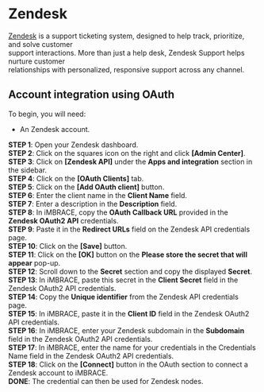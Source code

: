 # Zendesk

[Zendesk](https://www.zendesk.com/) is a support ticketing system, designed to help track, prioritize, and solve customer  
support interactions. More than just a help desk, Zendesk Support helps nurture customer  
relationships with personalized, responsive support across any channel.  

## Account integration using OAuth 
To begin, you will need:  
- An Zendesk account.

**STEP 1**: Open your Zendesk dashboard.  
**STEP 2**: Click on the squares icon on the right and click **[Admin Center]**.  
**STEP 3**: Click on **[Zendesk API]** under the **Apps and integration** section in the sidebar.  
**STEP 4**: Click on the **[OAuth Clients]** tab.  
**STEP 5**: Click on the **[Add OAuth client]** button.  
**STEP 6**: Enter the client name in the **Client Name** field.  
**STEP 7**: Enter a description in the **Description** field.  
**STEP 8**: In iMBRACE, copy the **OAuth Callback URL** provided in the **Zendesk OAuth2 API** credentials.    
**STEP 9**: Paste it in the **Redirect URLs** field on the Zendesk API credentials page.  
**STEP 10**: Click on the **[Save]** button.  
**STEP 11**: Click on the **[OK]** button on the **Please store the secret that will appear** pop-up.  
**STEP 12**: Scroll down to the **Secret** section and copy the displayed **Secret**.  
**STEP 13**: In iMBRACE, paste this secret in the **Client Secret** field in the Zendesk OAuth2 API credentials.  
**STEP 14**: Copy the **Unique identifier** from the Zendesk API credentials page.   
**STEP 15**: In iMBRACE, paste it in the **Client ID** field in the Zendesk OAuth2 API credentials.  
**STEP 16**: In iMBRACE, enter your Zendesk subdomain in the **Subdomain** field in the Zendesk OAuth2 API credentials.  
**STEP 17**: In iMBRACE, enter the name for your credentials in the Credentials Name field in the Zendesk OAuth2 API credentials.  
**STEP 18**: Click on the **[Connect]** button in the OAuth section to connect a Zendesk account to iMBRACE.  
**DONE**: The credential can then be used for Zendesk nodes.
